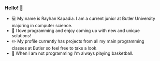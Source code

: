 ### Hello! 👋
- 💻 My name is Rayhan Kapadia. I am a current junior at Butler University majoring in computer science.
- 💭 I love programming and enjoy coming up with new and unique solutions!
- ✏️ My profile currently has projects from all my main programming classes at Butler so feel free to take a look.
- 🏀 When I am not programming I'm always playing basketball.

<!--
**RayhanWKapadia/RayhanWKapadia** is a ✨ _special_ ✨ repository because its `README.md` (this file) appears on your GitHub profile.

